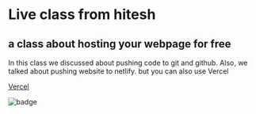 # Live class from hitesh

## a class about hosting your webpage for free

In this class we discussed about pushing code to git and github.
Also, we talked about pushing website to netlify. but you can also use
Vercel

[Vercel](https://vercel.com)

![badge](https://img.shields.io/badge/Live--class-Sunday-green)